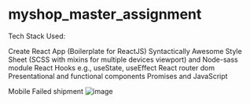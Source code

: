 # myshop_master_assignment
Tech Stack Used:

Create React App (Boilerplate for ReactJS)
Syntactically Awesome Style Sheet (SCSS with mixins for multiple devices viewport) and Node-sass module
React Hooks e.g., useState, useEffect
React router dom
Presentational and functional components
Promises and JavaScript



Mobile Failed shipment
![image](https://user-images.githubusercontent.com/78673068/107418897-cf684a80-6adc-11eb-8d93-05ea0d725e07.png)
